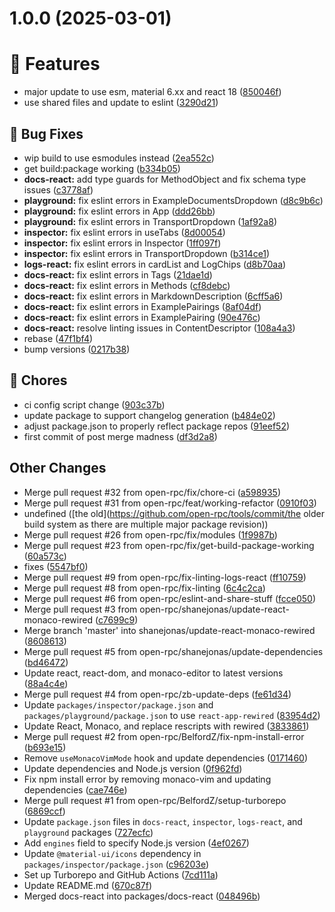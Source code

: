 # 1.0.0 (2025-03-01)

# 🚀 Features

* major update to use esm, material 6.xx and react 18 ([850046f](https://github.com/open-rpc/tools/commit/850046fa4b226f1fca3d02d83620618102e9a992))
* use shared files and update to eslint ([3290d21](https://github.com/open-rpc/tools/commit/3290d21f55ec835f79868b06e76d69ec4eb94f54))

## 🐛 Bug Fixes

* wip build to use esmodules instead ([2ea552c](https://github.com/open-rpc/tools/commit/2ea552c4bbf09d8ddaff44ae2ae7660841db5efb))
* get build:package working ([b334b05](https://github.com/open-rpc/tools/commit/b334b050fa22564ceb21af136c86180c6b7d5103))
* **docs-react:** add type guards for MethodObject and fix schema type issues ([c3778af](https://github.com/open-rpc/tools/commit/c3778afc97ce05def3f1627a4fe1f32ef8d17cfb))
* **playground:** fix eslint errors in ExampleDocumentsDropdown ([d8c9b6c](https://github.com/open-rpc/tools/commit/d8c9b6cf9ea6dfbd6506327d67c11b71814c21e5))
* **playground:** fix eslint errors in App ([ddd26bb](https://github.com/open-rpc/tools/commit/ddd26bbbad11c3818128288d0accfed8fecdfbf8))
* **playground:** fix eslint errors in TransportDropdown ([1af92a8](https://github.com/open-rpc/tools/commit/1af92a88233b6b101ddf14393fc93dffd4ad1bd1))
* **inspector:** fix eslint errors in useTabs ([8d00054](https://github.com/open-rpc/tools/commit/8d00054793ab874ba729aff7ab526709c4cfdc23))
* **inspector:** fix eslint errors in Inspector ([1ff097f](https://github.com/open-rpc/tools/commit/1ff097ff13a8406d4736e6fa2d4ce5b8313ff269))
* **inspector:** fix eslint errors in TransportDropdown ([b314ce1](https://github.com/open-rpc/tools/commit/b314ce1015b15e19baafbfb4148a90375fb8830d))
* **logs-react:** fix eslint errors in cardList and LogChips ([d8b70aa](https://github.com/open-rpc/tools/commit/d8b70aa28c673598dd05633e2f16137299db772c))
* **docs-react:** fix eslint errors in Tags ([21dae1d](https://github.com/open-rpc/tools/commit/21dae1d98326551f0efa81dc5925d1cece337aa1))
* **docs-react:** fix eslint errors in Methods ([cf8debc](https://github.com/open-rpc/tools/commit/cf8debc67e479e631244531b134ea0606b415ad3))
* **docs-react:** fix eslint errors in MarkdownDescription ([6cff5a6](https://github.com/open-rpc/tools/commit/6cff5a65aee47537c935ebb34be2fc9ebfc04657))
* **docs-react:** fix eslint errors in ExamplePairings ([8af04df](https://github.com/open-rpc/tools/commit/8af04df8674816c09f3aa76e13de3b09e6865027))
* **docs-react:** fix eslint errors in ExamplePairing ([90e476c](https://github.com/open-rpc/tools/commit/90e476c4e258b94db5aceeec7e563456b87c741a))
* **docs-react:** resolve linting issues in ContentDescriptor ([108a4a3](https://github.com/open-rpc/tools/commit/108a4a30669c48dc30bf8ff23c76a671f43e1f59))
* rebase ([47f1bf4](https://github.com/open-rpc/tools/commit/47f1bf44959c0ae0b7f34d247c2816bcbaa7d6c6))
* bump versions ([0217b38](https://github.com/open-rpc/tools/commit/0217b386c4663b2f9945b4c5f8920c979a1b80d5))

## 🧹 Chores

* ci config script change ([903c37b](https://github.com/open-rpc/tools/commit/903c37b2fb4dc935debf50e708ca5b1447f570e5))
* update package to support changelog generation ([b484e02](https://github.com/open-rpc/tools/commit/b484e029d9a099a36f9beeae9137cb60657f722b))
* adjust package.json to properly reflect package repos ([91eef52](https://github.com/open-rpc/tools/commit/91eef5201fc431aa11bfd4d5b542fb37a1330278))
* first commit of post merge madness ([df3d2a8](https://github.com/open-rpc/tools/commit/df3d2a872fa739c21ded3e35ece3dd5379d52ff9))

## Other Changes

* Merge pull request #32 from open-rpc/fix/chore-ci ([a598935](https://github.com/open-rpc/tools/commit/a598935f87d79e880f4c223f6db6a1469f487b29))
* Merge pull request #31 from open-rpc/feat/working-refactor ([0910f03](https://github.com/open-rpc/tools/commit/0910f03c6a0ef2633f08e0cca9bb191630477607))
* undefined ([the old](https://github.com/open-rpc/tools/commit/the older build system as there are multiple major package revision))
* Merge pull request #26 from open-rpc/fix/modules ([1f9987b](https://github.com/open-rpc/tools/commit/1f9987b9d2762c3b242bd76b1d03c58081dffa96))
* Merge pull request #23 from open-rpc/fix/get-build-package-working ([60a573c](https://github.com/open-rpc/tools/commit/60a573c4de79be68973393ec20d9dcbf1cfc1bd8))
* fixes ([5547bf0](https://github.com/open-rpc/tools/commit/5547bf0567df1c332219c440ca0f47b910441daf))
* Merge pull request #9 from open-rpc/fix-linting-logs-react ([ff10759](https://github.com/open-rpc/tools/commit/ff10759cd9f377cbb7b2acdcb6a64132888afea6))
* Merge pull request #8 from open-rpc/fix-linting ([6c4c2ca](https://github.com/open-rpc/tools/commit/6c4c2ca281e5913fda4d497b56b1d845e102deab))
* Merge pull request #6 from open-rpc/eslint-and-share-stuff ([fcce050](https://github.com/open-rpc/tools/commit/fcce050d46a234ac80e79da2479deec469a66e94))
* Merge pull request #3 from open-rpc/shanejonas/update-react-monaco-rewired ([c7699c9](https://github.com/open-rpc/tools/commit/c7699c927857a8674d3b1794f14b26199c814c45))
* Merge branch 'master' into shanejonas/update-react-monaco-rewired ([8608613](https://github.com/open-rpc/tools/commit/86086134b8b9d368819e0553bba6fd92e33213be))
* Merge pull request #5 from open-rpc/shanejonas/update-dependencies ([bd46472](https://github.com/open-rpc/tools/commit/bd46472fd77b6dc2bbdc5ae039a94e293fa6e2e7))
* Update react, react-dom, and monaco-editor to latest versions ([88a4c4e](https://github.com/open-rpc/tools/commit/88a4c4e5f2fb3faf7e598b1e9fdb86ccc1761dc7))
* Merge pull request #4 from open-rpc/zb-update-deps ([fe61d34](https://github.com/open-rpc/tools/commit/fe61d3439a91492f239ac5ffe05bb6bd1ad14a89))
* Update `packages/inspector/package.json` and `packages/playground/package.json` to use `react-app-rewired` ([83954d2](https://github.com/open-rpc/tools/commit/83954d2a41a8cc90fc356484d3cce6274efa77fb))
* Update React, Monaco, and replace rescripts with rewired ([3833861](https://github.com/open-rpc/tools/commit/3833861109ff735cb8f8f4bee64949189441b469))
* Merge pull request #2 from open-rpc/BelfordZ/fix-npm-install-error ([b693e15](https://github.com/open-rpc/tools/commit/b693e15462d8aad2c346acfc863da059403a49d7))
* Remove `useMonacoVimMode` hook and update dependencies ([0171460](https://github.com/open-rpc/tools/commit/0171460b2b30c0f876a88aef7849a109323e0116))
* Update dependencies and Node.js version ([0f962fd](https://github.com/open-rpc/tools/commit/0f962fda04de8cb86eeff88fa78ea6161014adf6))
* Fix npm install error by removing monaco-vim and updating dependencies ([cae746e](https://github.com/open-rpc/tools/commit/cae746e92d5947bf0b573242b3e5df84ac39fdc3))
* Merge pull request #1 from open-rpc/BelfordZ/setup-turborepo ([6869ccf](https://github.com/open-rpc/tools/commit/6869ccfe6964c2803e9097064366a4311e3b28d1))
* Update `package.json` files in `docs-react`, `inspector`, `logs-react`, and `playground` packages ([727ecfc](https://github.com/open-rpc/tools/commit/727ecfc3e02e498bf18e23962f53a69f64d6a1c8))
* Add `engines` field to specify Node.js version ([4ef0267](https://github.com/open-rpc/tools/commit/4ef0267bfb8df57483439a5f9ae10f0d5bf799e9))
* Update `@material-ui/icons` dependency in `packages/inspector/package.json` ([c96203e](https://github.com/open-rpc/tools/commit/c96203e715857b75682b0951d6d8ab817cbd758a))
* Set up Turborepo and GitHub Actions ([7cd111a](https://github.com/open-rpc/tools/commit/7cd111a987961c90af872d847821990c4b4079ba))
* Update README.md ([670c87f](https://github.com/open-rpc/tools/commit/670c87fdb4040611091737945b8b25ca609bcba1))
* Merged docs-react into packages/docs-react ([048496b](https://github.com/open-rpc/tools/commit/048496bd85f12943874143c46a1c1ec1daa040a5))

